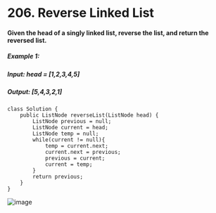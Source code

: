 # 206. Reverse Linked List

#### Given the head of a singly linked list, reverse the list, and return the reversed list.

##### Example 1:
##### Input: head = [1,2,3,4,5]
##### Output: [5,4,3,2,1]

```
class Solution {
    public ListNode reverseList(ListNode head) {
        ListNode previous = null;
        ListNode current = head;
        ListNode temp = null;
        while(current != null){
            temp = current.next;
            current.next = previous;
            previous = current;
            current = temp;
        }
        return previous;
    }  
}
```
![image](https://user-images.githubusercontent.com/97871497/187383537-0ba38215-85b6-46f5-b2a1-4b91b10cd5da.png)

